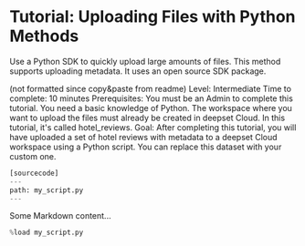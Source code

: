 

# Tutorial: Uploading Files with Python Methods
Use a Python SDK to quickly upload large amounts of files. This method supports uploading metadata. It uses an open source SDK package.

(not formatted since copy&paste from readme)
Level: Intermediate
Time to complete: 10 minutes
Prerequisites:
You must be an Admin to complete this tutorial.
You need a basic knowledge of Python.
The workspace where you want to upload the files must already be created in deepset Cloud. In this tutorial, it's called hotel_reviews.
Goal: After completing this tutorial, you will have uploaded a set of hotel reviews with metadata to a deepset Cloud workspace using a Python script. You can replace this dataset with your custom one.


```python
[sourcecode]
---
path: my_script.py
---

```

Some Markdown content...

```python
%load my_script.py
```

